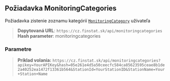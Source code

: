 ## Požiadavka MonitoringCategories
Požiadavka zistenie zoznamu kategórií [`MonitoringCategory`](#MonitoringCategory) užívateľa

> **Dopytovaná URL**: ```https://cz.finstat.sk/api/monitoringcategories```<br />
> **Hash parameter**: monitoringcategories
<!-- > **Dopytovaná URL**: ```https://www.finstat.cz/api/monitoringcategories```<br /> -->

### Parametre
[](../../../common/parameters/parameters-sk.md ':include')

> **Príklad volania:** ```https://cz.finstat.sk/api/monitoringcategories?apikey=YourAPIKey&hash=05e261e4d5a50ceecfc584ca85623595ceae8b1de2a40252ea1472f13361b564&StationId=YourStationID&StationName=Your+Station+Name```
